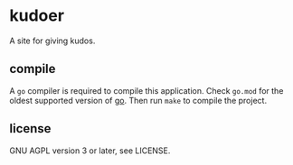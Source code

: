 # kudoer
A site for giving kudos.

## compile
A `go` compiler is required to compile this application. Check `go.mod` for the
oldest supported version of [go](https://go.dev/). Then run `make` to compile
the project.

## license
GNU AGPL version 3 or later, see LICENSE.

